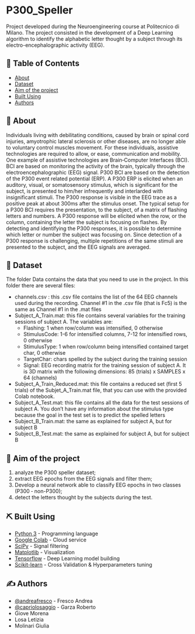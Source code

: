 # P300_Speller
<p align="left"> Project developed during the Neuroengineering course at Politecnico di Milano. The project consisted in the development of a Deep Learning algorithm to identify the alphabetic letter thought by a subject through its electro-encephalographic activity (EEG).
    <br> 
</p>

## 📝 Table of Contents
- [About](#about)
- [Dataset](#data)
- [Aim of the project](#aim)<!-- - [Model](#Model)-->
- [Built Using](#built_using)
- [Authors](#authors)

## 🧐 About <a name = "about"></a>
Individuals living with debilitating conditions, caused by brain or spinal cord injuries, amyotrophic lateral sclerosis or other diseases, are no longer able to voluntary control muscles movement. For these individuals, assistive technologies are required to allow, or ease, communication and mobility. One example of assistive technologies are Brain‐Computer Interfaces (BCI). BCI are based on monitoring the activity of the brain, typically through the electroencephalographic (EEG) signal. P300 BCI are based on the detection of the P300 event related potential (ERP). A P300 ERP is elicited when an auditory, visual, or somatosensory stimulus, which is significant for the subject, is
presented to him/her infrequently and interlarded with insignificant stimuli. The P300 response is visible in the EEG trace as a positive peak at about 300ms after the stimulus onset. The typical setup for a P300 BCI requires the presentation, to the subject, of a matrix of flashing letters and numbers. A P300 response will be elicited when the row, or the column, containing the letter the subject is focusing on flashes. By detecting and identifying the P300 responses, it is possible to determine
which letter or number the subject was focusing on. Since detection of a P300 response is challenging, multiple repetitions of the same stimuli are presented to the subject, and the EEG signals are averaged.

## 💾 Dataset <a name = "data"></a>

The folder Data contains the data that you need to use in the project. In this folder there are several files:
- channels.csv : this .csv file contains the list of the 64 EEG channels used during the recording. Channel #1 in the .csv file (that is Fc5) is the same as Channel #1 in the .mat files
- Subject_A_Train.mat: this file contains several variables for the training sessions of subject A. The variables are:
  - Flashing: 1 when row/column was intensified, 0 otherwise
  - StimulusCode: 1-6 for intensified columns, 7-12 for intensified rows, 0 otherwise
  - StimulusType: 1 when row/column being intensified contained target char, 0 otherwise
  - TargetChar: chars spelled by the subject during the training session
  - Signal: EEG recording matrix for the training session of subject A. It is 3D matrix with the following dimensions: 85 (trials) x SAMPLES x 64 (channels)
- Subject_A_Train_Reduced.mat: this file contains a reduced set (first 5 trials) of the Subjet_A_Train.mat file, that you can use with the provided Colab notebook.
- Subject_A_Test.mat: this file contains all the data for the test sessions of subject A. You don’t have any information about the stimulus type because the goal in the test set is to predict the spelled letters
- Subject_B_Train.mat: the same as explained for subject A, but for subject B
- Subject_B_Test.mat: the same as explained for subject A, but for subject B

## 🚀 Aim of the project <a name = "aim"></a>
1) analyze the P300 speller dataset; 
2) extract EEG epochs from the EEG signals and filter them; 
3) Develop a neural network able to classify EEG epochs in two classes (P300 ‐ non-P300); 
4) detect the letters thought by the subjects during the test. 

<!--## 🔧 Model building <a name = "model"></a>
Explain the model-->

## ⛏️ Built Using <a name = "built_using"></a>
- [Python 3](https://www.python.org/) - Programming language
- [Google Colab](https://colab.research.google.com/) - Cloud service
- [SciPy](https://www.scipy.org/) - Signal filtering
- [Matplotlib](https://matplotlib.org/) - Visualization
- [Tensorflow](https://www.tensorflow.org/) - Deep Learning model building
- [Scikit-learn](https://scikit-learn.org/stable/index.html) - Cross Validation & Hyperparameters tuning

## ✍️ Authors <a name = "authors"></a>
- [@andreafresco](https://github.com/andreafresco) - Fresco Andrea
- [@capriolosaggio](https://github.com/CaprioloSaggio) - Garza Roberto
- Giove Morena
- Losa Letizia
- Molinari Giulia
